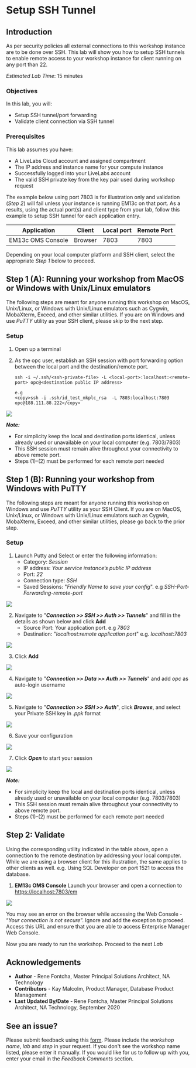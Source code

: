 # Setup SSH Tunnel

## Introduction
As per security policies all external connections to this workshop instance are to be done over SSH. This lab will show you how to setup SSH tunnels to enable remote access to your workshop instance for client running on any port than 22.

*Estimated Lab Time*: 15 minutes

### Objectives
In this lab, you will:
* Setup SSH tunnel/port forwarding
* Validate client connection via SSH tunnel

### Prerequisites
This lab assumes you have:
- A LiveLabs Cloud account and assigned compartment
- The IP address and instance name for your compute instance
- Successfully logged into your LiveLabs account
- The valid SSH private key from the key pair used during workshop request

The example below using port 7803 is for illustration only and validation (*Step 2*) will fail unless your instance is running EM13c on that port. As a results, using the actual port(s) and client type from your lab, follow this example to setup SSH tunnel for each application entry.

| Application              | Client                             | Local port | Remote Port|
|--------------------------|------------------------------------|------------|------------|
| EM13c OMS Console        | Browser                            | 7803       | 7803       |

Depending on your local computer platform and SSH client, select the appropriate *Step 1* below to proceed.

## **Step 1 (A):** Running your workshop from MacOS or Windows with Unix/Linux emulators
The following steps are meant for anyone running this workshop on MacOS, Unix/Linux, or Windows with Unix/Linux emulators such as Cygwin, MobaXterm, Exceed, and other similar utilities. If you are on Windows and use *PuTTY* utility as your SSH client, please skip to the next step.

### **Setup**
1.  Open up a terminal
2.  As the opc user, establish an SSH session with port forwarding option between the local port and the destination/remote port.

    ````
    ssh -i ~/.ssh/<ssh-private-file> -L <local-port>:localhost:<remote-port> opc@<destination public IP address>
    ````

    ````
    e.g
    <copy>ssh -i .ssh/id_test_mkplc_rsa  -L 7803:localhost:7803 opc@188.111.88.222</copy>
    ````

  ![](./images/em-ssh-forward-term.png " ")

  ***Note:***
   - For simplicity keep the local and destination ports identical, unless already used or unavailable on your local computer (e.g. 7803/7803)
   - This SSH session must remain alive throughout your connectivity to above remote port.
   - Steps (1)-(2) must be performed for each remote port needed

## **Step 1 (B):** Running your workshop from Windows with PuTTY
The following steps are meant for anyone running this workshop on Windows and use *PuTTY* utility as your SSH Client. If you are on MacOS, Unix/Linux, or Windows with Unix/Linux emulators such as Cygwin, MobaXterm, Exceed, and other similar utilities, please go back to the prior step.

### **Setup**
1. Launch Putty and Select or enter the following information:
    - Category: _Session_
    - IP address: _Your service instance’s public IP address_
    - Port: _22_
    - Connection type: _SSH_
    - Saved Sessions: "_Friendly Name to save your config_". e.g _SSH-Port-Forwarding-remote-port_

  ![](./images/em-ssh-forward-putty-1.png " ")

2. Navigate to "***Connection >> SSH >> Auth >> Tunnels***" and fill in the details as shown below and click **Add**
    - Source Port: Your application port. e.g _7803_
    - Destination: "_localhost:remote application port_" e.g. _localhost:7803_

  ![](./images/em-ssh-forward-putty-2.png " ")

3. Click **Add**

  ![](./images/em-ssh-forward-putty-3.png " ")

4. Navigate to "***Connection >> Data >> Auth >> Tunnels***" and add *opc* as auto-login username  

  ![](./images/em-ssh-forward-putty-4.png " ")

5. Navigate to "***Connection >> SSH >> Auth***", click ***Browse***, and select your Private SSH key in *.ppk* format

  ![](./images/em-ssh-forward-putty-5.png " ")

6. Save your configuration

  ![](./images/em-ssh-forward-putty-6.png " ")

7. Click ***Open*** to start your session

  ![](./images/em-ssh-forward-putty-7.png " ")

 ***Note:***
   - For simplicity keep the local and destination ports identical, unless already used or unavailable on your local computer (e.g. 7803/7803)
   - This SSH session must remain alive throughout your connectivity to above remote port.
   - Steps (1)-(2) must be performed for each remote port needed

## **Step 2:** Validate
Using the corresponding utility indicated in the table above, open a connection to the remote destination by addressing your local computer. While we are using a browser client for this illustration, the same applies to other clients as well. e.g. Using SQL Developer on port 1521 to access the database.  

1. **EM13c OMS Console**
Launch your browser and open a connection to [https://localhost:7803/em](https://localhost:7803/em)

  ![](./images/em-ssh-forward-console.png " ")

You may see an error on the browser while accessing the Web Console - “*Your connection is not secure*”. Ignore and add the exception to proceed. Access this URL and ensure that you are able to access Enterprise Manager Web Console.

Now you are ready to run the workshop. Proceed to the next *Lab*

## Acknowledgements
- **Author** - Rene Fontcha, Master Principal Solutions Architect, NA Technology
- **Contributors** - Kay Malcolm, Product Manager, Database Product Management
- **Last Updated By/Date** - Rene Fontcha, Master Principal Solutions Architect, NA Technology, September 2020

## See an issue?
Please submit feedback using this [form](https://apexapps.oracle.com/pls/apex/f?p=133:1:::::P1_FEEDBACK:1). Please include the *workshop name*, *lab* and *step* in your request.  If you don't see the workshop name listed, please enter it manually. If you would like for us to follow up with you, enter your email in the *Feedback Comments* section.
